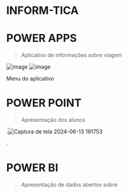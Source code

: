 # INFORM-TICA


# POWER APPS
> Aplicativo de informações sobre viagem

![image](https://github.com/Cauavini03/INFORM-TICA/assets/162647059/25689285-58f1-4676-ab53-f5d349129d3f)
![image](https://github.com/Cauavini03/INFORM-TICA/assets/162647059/bf2ee3d5-3a32-463e-80a9-ef7825fbb973)

Menu do aplicativo


# POWER POINT
>Apresentação dos alunos

.![Captura de tela 2024-06-13 191753](https://github.com/Cauavini03/INFORM-TICA/assets/162647059/5cad0c7e-e3cc-48e9-8fe5-9d3f4af0722c)

.

# POWER BI
> Apresentação de dados abertos sobre
